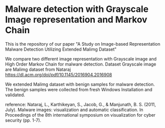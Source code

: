 # Malware detection with Grayscale Image representation and Markov Chain


This is the repository of our paper "A Study on Image-based Representation Malware Detection Utilizing Extended Malimg Dataset"

We compare two different image representation with Grayscale image and High Order Markov Chain for malware detection.  Dataset Grayscale image are Malimg dataset from Nataraj https://dl.acm.org/doi/pdf/10.1145/2016904.2016908

We extended Malimg dataset with benign samples for malware detection. The benign samples were collected from fresh Windows Installation and validated. 

reference:
Nataraj, L., Karthikeyan, S., Jacob, G., & Manjunath, B. S. (2011, July). Malware images: visualization and automatic classification. In Proceedings of the 8th international symposium on visualization for cyber security (pp. 1-7).
